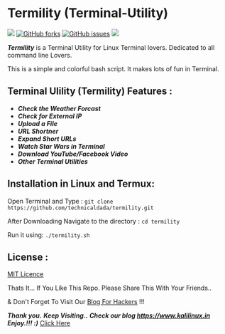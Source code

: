 # Termility (Terminal-Utility)
<a href="https://www.kalilinux.in"><img src="https://img.shields.io/github/stars/technicaldada/termility?style=social" /></a>
[![GitHub forks](https://img.shields.io/github/forks/technicaldada/termility.svg)](https://github.com/technicaldada/termility/network)
[![GitHub issues](https://img.shields.io/github/issues/technicaldada/termility.svg)](https://github.com/technicaldada/termility/issues)
 <a href="https://www.kalilinux.in"><img src="https://img.shields.io/github/languages/top/technicaldada/termility" /></a>
 

***Termility*** is a Terminal Utility for Linux Terminal lovers. Dedicated to all command line Lovers.

This is a simple and colorful bash script. It makes lots of fun in Terminal.

## Terminal Ulility (Termility) Features :

- ***Check the Weather Forcast***
- ***Check for External IP***
- ***Upload a File***
- ***URL Shortner***
- ***Expand Short URLs***
- ***Watch Star Wars in Terminal***
- ***Download YouTube/Facebook Video***
- ***Other Terminal Utilities***

## Installation in Linux and Termux:

Open Terminal and Type : ```git clone https://github.com/technicaldada/termility.git```

After Downloading Navigate to the directory : ```cd termility```

Run it using: ```./termility.sh```

## License :

[MIT Licence](https://github.com/technicaldada/termility/blob/master/LICENSE)

Thats It... If You Like This Repo. Please Share This With Your Friends..

& Don't Forget To Visit Our [Blog For Hackers](https://www.kalilinux.in) !!!

***Thank you.***
***Keep Visiting..***
***Check our blog https://www.kalilinux.in***
***Enjoy.!!! :)***
<a href="https://www.kalilinux.in/" rel="dofollwo">Click Here</a>
